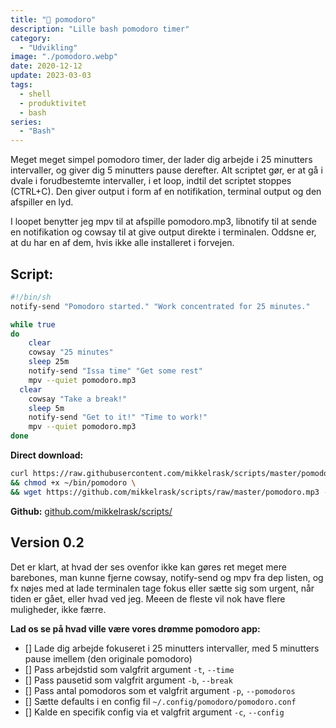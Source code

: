 ```yaml
---
title: "🍅 pomodoro"
description: "Lille bash pomodoro timer"
category:
  - "Udvikling"
image: "./pomodoro.webp"
date: 2020-12-12
update: 2023-03-03
tags:
  - shell
  - produktivitet
  - bash
series:
  - "Bash"
---
```


Meget meget simpel pomodoro timer, der lader dig arbejde i 25 minutters intervaller, og giver dig 5 minutters pause derefter. Alt scriptet gør, er at gå i dvale i forudbestemte intervaller, i et loop, indtil det scriptet stoppes (CTRL+C). Den giver output i form af en notifikation, terminal output og den afspiller en lyd.

I loopet benytter jeg mpv til at afspille pomodoro.mp3, libnotify til at sende en notifikation og cowsay til at give output direkte i terminalen. Oddsne er, at du har en af dem, hvis ikke alle installeret i forvejen.

## Script:

```bash
#!/bin/sh
notify-send "Pomodoro started." "Work concentrated for 25 minutes."

while true
do
	clear
	cowsay "25 minutes"
	sleep 25m
	notify-send "Issa time" "Get some rest"
	mpv --quiet pomodoro.mp3
  clear
	cowsay "Take a break!"
	sleep 5m
	notify-send "Get to it!" "Time to work!"
	mpv --quiet pomodoro.mp3
done
```

**Direct download:**

```bash
curl https://raw.githubusercontent.com/mikkelrask/scripts/master/pomodoro -o ~/bin/pomodoro \
&& chmod +x ~/bin/pomodoro \
&& wget https://github.com/mikkelrask/scripts/raw/master/pomodoro.mp3 -P ~/bin/
```

**Github:** [github.com/mikkelrask/scripts/](https://raw.githubusercontent.com/mikkelrask/scripts/master/pomodoro)

## Version 0.2

Det er klart, at hvad der ses ovenfor ikke kan gøres ret meget mere barebones, man kunne fjerne cowsay, notify-send og mpv fra dep listen, og fx nøjes med at lade terminalen tage fokus eller sætte sig som urgent, når tiden er gået, eller hvad ved jeg. Meeen de fleste vil nok have flere muligheder, ikke færre.

**Lad os se på hvad ville være vores drømme pomodoro app:**

- [] Lade dig arbejde fokuseret i 25 minutters intervaller, med 5 minutters pause imellem (den originale pomodoro)
- [] Pass arbejdstid som valgfrit argument `-t`, `--time`
- [] Pass pausetid som valgfrit argument `-b`, `--break`
- [] Pass antal pomodoros som et valgfrit argument `-p`, `--pomodoros`
- [] Sætte defaults i en config fil `~/.config/pomodoro/pomodoro.conf`
- [] Kalde en specifik config via et valgfrit argument `-c`, `--config`

